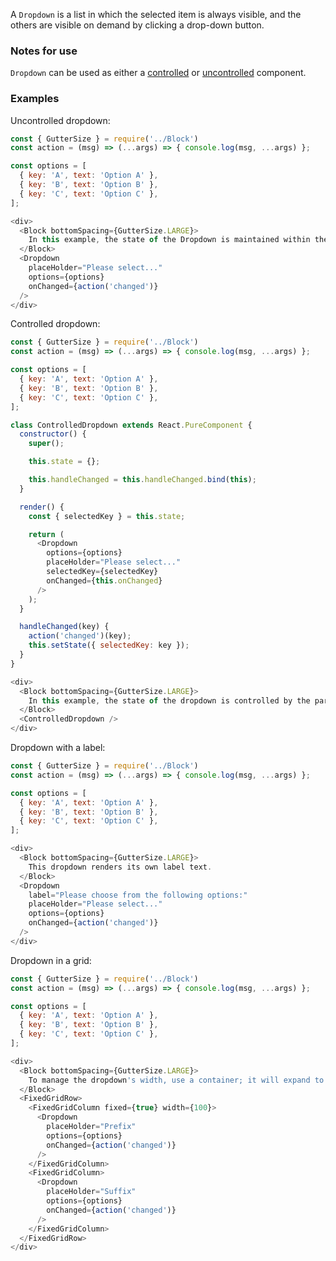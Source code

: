 A `Dropdown` is a list in which the selected item is always visible, and the others are visible on demand by clicking a drop-down button.

### Notes for use

`Dropdown` can be used as either a [controlled](https://facebook.github.io/react/docs/forms.html#controlled-components) or [uncontrolled](https://facebook.github.io/react/docs/uncontrolled-components.html) component.

### Examples

Uncontrolled dropdown:

```js { "props": { "data-description": "uncontrolled" } }
const { GutterSize } = require('../Block')
const action = (msg) => (...args) => { console.log(msg, ...args) };

const options = [
  { key: 'A', text: 'Option A' },
  { key: 'B', text: 'Option B' },
  { key: 'C', text: 'Option C' },
];

<div>
  <Block bottomSpacing={GutterSize.LARGE}>
    In this example, the state of the Dropdown is maintained within the component, rather than being set using <em>selectedKey</em>.
  </Block>
  <Dropdown
    placeHolder="Please select..."
    options={options}
    onChanged={action('changed')}
  />
</div>
```

Controlled dropdown:

```js { "props": { "data-description": "controlled" } }
const { GutterSize } = require('../Block')
const action = (msg) => (...args) => { console.log(msg, ...args) };

const options = [
  { key: 'A', text: 'Option A' },
  { key: 'B', text: 'Option B' },
  { key: 'C', text: 'Option C' },
];

class ControlledDropdown extends React.PureComponent {
  constructor() {
    super();

    this.state = {};

    this.handleChanged = this.handleChanged.bind(this);
  }

  render() {
    const { selectedKey } = this.state;

    return (
      <Dropdown
        options={options}
        placeHolder="Please select..."
        selectedKey={selectedKey}
        onChanged={this.onChanged}
      />
    );
  }

  handleChanged(key) {
    action('changed')(key);
    this.setState({ selectedKey: key });
  }
}

<div>
  <Block bottomSpacing={GutterSize.LARGE}>
    In this example, the state of the dropdown is controlled by the parent component using the <em>selectedKey</em> and <em>onChanged</em> props.
  </Block>
  <ControlledDropdown />
</div>
```

Dropdown with a label:

```js { "props": { "data-description": "with label" } }
const { GutterSize } = require('../Block')
const action = (msg) => (...args) => { console.log(msg, ...args) };

const options = [
  { key: 'A', text: 'Option A' },
  { key: 'B', text: 'Option B' },
  { key: 'C', text: 'Option C' },
];

<div>
  <Block bottomSpacing={GutterSize.LARGE}>
    This dropdown renders its own label text.
  </Block>
  <Dropdown
    label="Please choose from the following options:"
    placeHolder="Please select..."
    options={options}
    onChanged={action('changed')}
  />
</div>
```

Dropdown in a grid:

```js { "props": { "data-description": "in grid" } }
const { GutterSize } = require('../Block')
const action = (msg) => (...args) => { console.log(msg, ...args) };

const options = [
  { key: 'A', text: 'Option A' },
  { key: 'B', text: 'Option B' },
  { key: 'C', text: 'Option C' },
];

<div>
  <Block bottomSpacing={GutterSize.LARGE}>
    To manage the dropdown's width, use a container; it will expand to fill the entire width.
  </Block>
  <FixedGridRow>
    <FixedGridColumn fixed={true} width={100}>
      <Dropdown
        placeHolder="Prefix"
        options={options}
        onChanged={action('changed')}
      />
    </FixedGridColumn>
    <FixedGridColumn>
      <Dropdown
        placeHolder="Suffix"
        options={options}
        onChanged={action('changed')}
      />
    </FixedGridColumn>
  </FixedGridRow>
</div>
```
